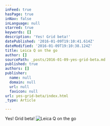 ```yaml
---
inFeed: true
hasPage: true
inNav: false
inLanguage: null
starred: true
keywords: []
description: 'Yes! Grid beta!'
datePublished: '2016-01-09T19:10:41.614Z'
dateModified: '2016-01-09T19:10:38.124Z'
title: Leica Q on the go
author: []
sourcePath: _posts/2016-01-09-yes-grid-beta.md
published: true
authors: []
publisher:
  name: null
  domain: null
  url: null
  favicon: null
url: yes-grid-beta/index.html
_type: Article

---
```

Yes! Grid beta!
![Leica Q on the go](https://s3-us-west-2.amazonaws.com/the-grid-img/p/12edb767fb953054e014b4581abbd7ab4baa4762.jpg)